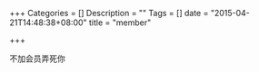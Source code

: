 +++
Categories = []
Description = ""
Tags = []
date = "2015-04-21T14:48:38+08:00"
title = "member"

+++

不加会员弄死你


